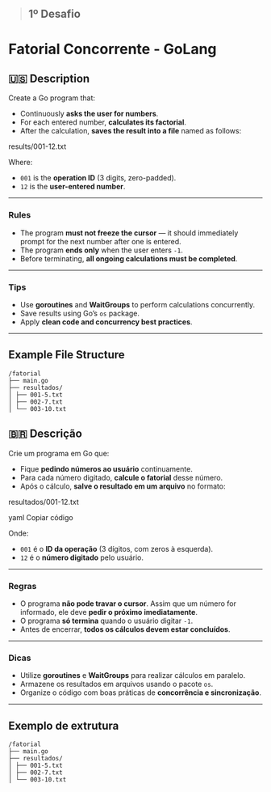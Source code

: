 > ## 1º Desafio
# Fatorial Concorrente - GoLang

## 🇺🇸 Description
Create a Go program that:
- Continuously **asks the user for numbers**.  
- For each entered number, **calculates its factorial**.  
- After the calculation, **saves the result into a file** named as follows:

results/001-12.txt

Where:
- `001` is the **operation ID** (3 digits, zero-padded).  
- `12` is the **user-entered number**.

---

### Rules
- The program **must not freeze the cursor** — it should immediately prompt for the next number after one is entered.  
- The program **ends only** when the user enters `-1`.  
- Before terminating, **all ongoing calculations must be completed**.

---

### Tips
- Use **goroutines** and **WaitGroups** to perform calculations concurrently.  
- Save results using Go’s `os` package.  
- Apply **clean code and concurrency best practices**.

---

## Example File Structure
```
/fatorial
├── main.go
├── resultados/
│ ├── 001-5.txt
│ ├── 002-7.txt
│ └── 003-10.txt
```

## 🇧🇷 Descrição
Crie um programa em Go que:
- Fique **pedindo números ao usuário** continuamente.  
- Para cada número digitado, **calcule o fatorial** desse número.  
- Após o cálculo, **salve o resultado em um arquivo** no formato:

resultados/001-12.txt

yaml
Copiar código

Onde:
- `001` é o **ID da operação** (3 dígitos, com zeros à esquerda).  
- `12` é o **número digitado** pelo usuário.

---

### Regras
- O programa **não pode travar o cursor**. Assim que um número for informado, ele deve **pedir o próximo imediatamente**.  
- O programa **só termina** quando o usuário digitar `-1`.  
- Antes de encerrar, **todos os cálculos devem estar concluídos**.

---

### Dicas
- Utilize **goroutines** e **WaitGroups** para realizar cálculos em paralelo.  
- Armazene os resultados em arquivos usando o pacote `os`.  
- Organize o código com boas práticas de **concorrência e sincronização**.

---

## Exemplo de extrutura
```
/fatorial
├── main.go
├── resultados/
│ ├── 001-5.txt
│ ├── 002-7.txt
│ └── 003-10.txt
```